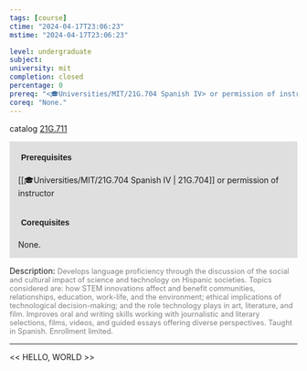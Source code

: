 ```yaml
---
tags: [course]
ctime: "2024-04-17T23:06:23"
mstime: "2024-04-17T23:06:23"

level: undergraduate
subject: 
university: mit
completion: closed
percentage: 0
prereq: "<🎓Universities/MIT/21G.704 Spanish IV> or permission of instructor"
coreq: "None."
---
```


catalog [21G.711](http://student.mit.edu/catalog/m21Gs.html#21G.711)

<span style="display: block; padding: 15px; background-color: rgb(100, 100, 100, 0.2);"><font id="m_prereq2263_0" style="display: block; font-family: Arial, sans-serif; font-weight: bold; padding: 5px">Prerequisites</font><br><span id="prereq2263_0">[[🎓Universities/MIT/21G.704 Spanish IV | 21G.704]] or permission of instructor</span></span>
<span style="display: block; padding: 15px; background-color: rgb(100, 100, 100, 0.2);"><font id="m_coreq2263_0" style="display: block; font-family: Arial, sans-serif; font-weight: bold; padding: 5px">Corequisites</font><br><span id="coreq2263_0">None.</span></span>

<font style="">Description:</font>
<font style="color: grey; font-size: 0.8rem;">Develops language proficiency through the discussion of the social and cultural impact of science and technology on Hispanic societies. Topics considered are: how STEM innovations affect and benefit communities, relationships, education, work-life, and the environment; ethical implications of technological decision-making; and the role technology plays in art, literature, and film. Improves oral and writing skills working with journalistic and literary selections, films, videos, and guided essays offering diverse perspectives. Taught in Spanish. Enrollment limited.</font>



---

<< HELLO, WORLD >>
